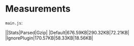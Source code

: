 # Measurements

`main.js`:

||Stats|Parsed|Gzip|
|Default|676.59KB|290.32KB|72.21KB|
|IgnorePlugin|170.57KB|58.33KB|18.56KB|
